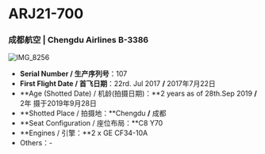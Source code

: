 # ARJ21-700

### 成都航空 | Chengdu Airlines B-3386

![IMG_8256](http://blog.eternityqjl.top/IMG_8256.jpg)

- **Serial Number / 生产序列号**：107
- **First Flight Date / 首飞日期**：22rd. Jul 2017 **/** 2017年7月22日
- **Age (Shotted Date) / 机龄(拍摄日期)：**2 years as of 28th.Sep 2019  **/**  2年  摄于2019年9月28日
- **Shotted Place / 拍摄地：**Chengdu  **/**  成都
- **Seat Configuration / 座位布局：**C8 Y70
- **Engines / 引擎：**2 x GE CF34-10A
- Others：-